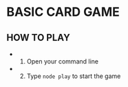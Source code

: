 # BASIC CARD GAME

## HOW TO PLAY

* 1. Open your command line

* 2. Type `node play` to start the game